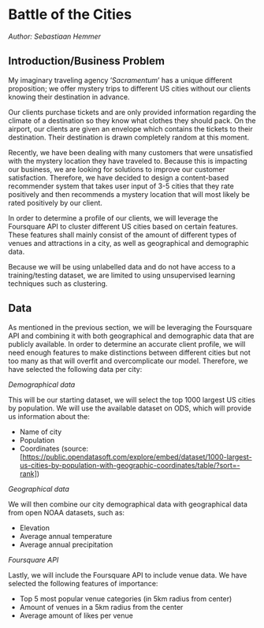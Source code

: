 # Battle of the Cities
*Author: Sebastiaan Hemmer*

## Introduction/Business Problem
My imaginary traveling agency ‘*Sacramentum*’ has a unique different proposition; we offer mystery trips to different US cities without our clients knowing their destination in advance.

Our clients purchase tickets and are only provided information regarding the climate of a destination so they know what clothes they should pack. On the airport, our clients are given an envelope which contains the tickets to their destination. Their destination is drawn completely random at this moment.

Recently, we have been dealing with many customers that were unsatisfied with the mystery location they have traveled to. Because this is impacting our business, we are looking for solutions to improve our customer satisfaction. Therefore, we have decided to design a content-based recommender system that takes user input of 3-5 cities that they rate positively and then recommends a mystery location that will most likely be rated positively by our client.

In order to determine a profile of our clients, we will leverage the Foursquare API to cluster different US cities based on certain features. These features shall mainly consist of the amount of different types of venues and attractions in a city, as well as geographical and demographic data.

Because we will be using unlabelled data and do not have access to a training/testing dataset, we are limited to using unsupervised learning techniques such as clustering.

## Data
As mentioned in the previous section, we will be leveraging the Foursquare API and combining it with both geographical and demographic data that are publicly available. In order to determine an accurate client profile, we will need enough features to make distinctions between different cities but not too many as that will overfit and overcomplicate our model. Therefore, we have selected the following data per city:

*Demographical data*

This will be our starting dataset, we will select the top 1000 largest US cities by population. We will use the available dataset on ODS, which will provide us information about the:
-	Name of city
-	Population
-	Coordinates
(source: [https://public.opendatasoft.com/explore/embed/dataset/1000-largest-us-cities-by-population-with-geographic-coordinates/table/?sort=-rank])

*Geographical data*

We will then combine our city demographical data with geographical data from open NOAA datasets, such as:
-	Elevation
-	Average annual temperature
-	Average annual precipitation

*Foursquare API*

Lastly, we will include the Foursquare API to include venue data. We have selected the following features of importance:
-	Top 5 most popular venue categories (in 5km radius from center)
-	Amount of venues in a 5km radius from the center
-	Average amount of likes per venue

